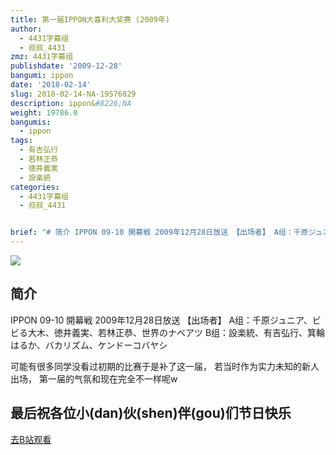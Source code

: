 ```yaml
---
title: 第一届IPPON大喜利大奖赛 (2009年)
author:
  - 4431字幕组
  - 叔叔_4431
zmz: 4431字幕组
publishdate: '2009-12-28'
bangumi: ippon
date: '2018-02-14'
slug: 2018-02-14-NA-19576829
description: ippon&#8226;NA
weight: 19786.0
bangumis:
  - ippon
tags:
  - 有吉弘行
  - 若林正恭
  - 徳井義実
  - 設楽統
categories:
  - 4431字幕组
  - 叔叔_4431


brief: "# 简介 IPPON 09-10 開幕戦 2009年12月28日放送 【出场者】 A组：千原ジュニア、ビビる大木、徳井義実、若林正恭、世界のナベアツ B组：設楽統、有吉弘行、箕輪はるか、バカリズム、ケンドーコバヤシ 可能有很多同学没看过初期的比赛于是补了这一届， 若当时作为实力未知的新人出场， 第一届的气氛和现在完全不一样呢w ## 最后祝各位小(dan)伙(shen)伴(gou)们节日快乐"
---
```

![](https://i.imgur.com/HqvWrrz.jpg)
## 简介
IPPON 09-10 開幕戦  2009年12月28日放送
【出场者】
A组：千原ジュニア、ビビる大木、徳井義実、若林正恭、世界のナベアツ
B组：設楽統、有吉弘行、箕輪はるか、バカリズム、ケンドーコバヤシ

可能有很多同学没看过初期的比赛于是补了这一届，
若当时作为实力未知的新人出场，
第一届的气氛和现在完全不一样呢w




## 最后祝各位小(dan)伙(shen)伴(gou)们节日快乐

[去B站观看](https://www.bilibili.com/video/av19576829/)

